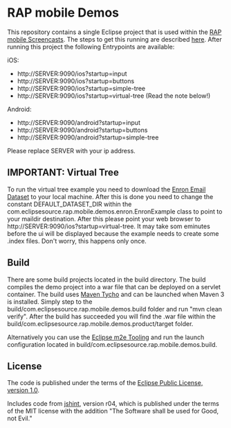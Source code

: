 RAP mobile Demos
================

This repository contains a single Eclipse project that is used within the [RAP mobile Screencasts](http://rapmobile.eclipsesource.com/demos/). The steps to get this running are described [here](http://rapmobile.eclipsesource.com/developers/getting-started/). After running this project the following Entrypoints are available:

iOS:

* http://SERVER:9090/ios?startup=input
* http://SERVER:9090/ios?startup=buttons
* http://SERVER:9090/ios?startup=simple-tree 
* http://SERVER:9090/ios?startup=virtual-tree (Read the note below!)

Android:

* http://SERVER:9090/android?startup=input
* http://SERVER:9090/android?startup=buttons
* http://SERVER:9090/android?startup=simple-tree

Please replace SERVER with your ip address.

IMPORTANT: Virtual Tree
-----------------------
To run the virtual tree example you need to download the [Enron Email Dataset](http://www.cs.cmu.edu/~enron/) 
to your local machine. After this is done you need to change the constant DEFAULT_DATASET_DIR within the 
com.eclipsesource.rap.mobile.demos.enron.EnronExample class to point to your maildir destination.
After this please point your web browser to http://SERVER:9090/ios?startup=virtual-tree. It may take som eminutes before
the ui will be displayed because the example needs to create some .index files. Don't worry, this happens only once.  

Build
-----
There are some build projects located in the build directory. The build compiles the demo project into a war file that can be deployed
on a servlet container. The build uses [Maven Tycho](http://eclipse.org/tycho/) and can be launched when Maven 3 is installed. Simply step to the build/com.eclipsesource.rap.mobile.demos.build folder and run "mvn clean verify". After the build has succeeded you will find the .war file within the build/com.eclipsesource.rap.mobile.demos.product/target folder. 

Alternatively you can use the [Eclipse m2e Tooling](http://eclipse.org/m2e/) and run the launch configuration located in build/com.eclipsesource.rap.mobile.demos.build.

License
-------
The code is published under the terms of the [Eclipse Public License, version 1.0](http://www.eclipse.org/legal/epl-v10.html).

Includes code from [jshint](https://github.com/jshint/jshint/), version r04, which is published under the terms of the MIT license with the addition "The Software shall be used for Good, not Evil."